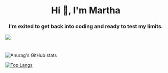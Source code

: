 <h1 align="center">Hi 👋, I'm Martha</h1>
<h3 align="center">I'm exited to get back into coding and ready to test my limits.</h3>

<a href="https://www.linkedin.com/in/martha-martin-pablo/">
  <img align="center" src="https://img.shields.io/badge/linkedin-%230077B5.svg?style=for-the-badge&logo=linkedin&logoColor=white" />
</a>


#

![Anurag's GitHub stats](https://github-readme-stats.vercel.app/api?username=anuraghazra&show_icons=true&theme=radical)

[![Top Langs](https://github-readme-stats.vercel.app/api/top-langs/?username=anuraghazra&layout=compact)](https://github.com/anuraghazra/github-readme-stats)
